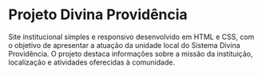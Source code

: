 <h1>Projeto Divina Providência</h1>
Site institucional simples e responsivo desenvolvido em HTML e CSS, com o objetivo de apresentar a atuação da unidade local do Sistema Divina Providência. O projeto destaca informações sobre a missão da instituição, localização e atividades oferecidas à comunidade.
